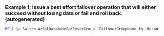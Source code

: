 ### Example 1: Issue a best effort failover operation that will either succeed without losing data or fail and roll back. (autogenerated)
```powershell
PS C:\> Switch-AzSqlDatabaseFailoverGroup -FailoverGroupName fg -ResourceGroupName rg -ServerName secondaryserver
```

